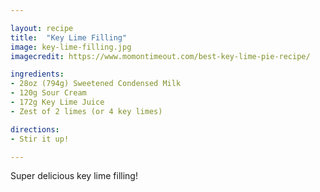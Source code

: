```yaml
---

layout: recipe
title:  "Key Lime Filling"
image: key-lime-filling.jpg
imagecredit: https://www.momontimeout.com/best-key-lime-pie-recipe/

ingredients:
- 28oz (794g) Sweetened Condensed Milk
- 120g Sour Cream
- 172g Key Lime Juice
- Zest of 2 limes (or 4 key limes)

directions:
- Stir it up!

---
```


Super delicious key lime filling!